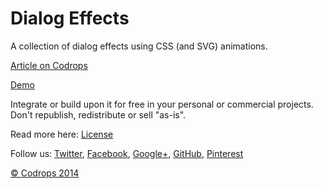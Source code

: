 Dialog Effects
=========

A collection of dialog effects using CSS (and SVG) animations.

[Article on Codrops](http://tympanus.net/codrops/?p=21386)

[Demo](http://tympanus.net/Development/DialogEffects/)

Integrate or build upon it for free in your personal or commercial projects. Don't republish, redistribute or sell "as-is". 

Read more here: [License](http://tympanus.net/codrops/licensing/)

Follow us: [Twitter](http://www.twitter.com/codrops), [Facebook](http://www.facebook.com/pages/Codrops/159107397912), [Google+](https://plus.google.com/101095823814290637419), [GitHub](https://github.com/codrops), [Pinterest](http://www.pinterest.com/codrops/)

[© Codrops 2014](http://www.codrops.com)
